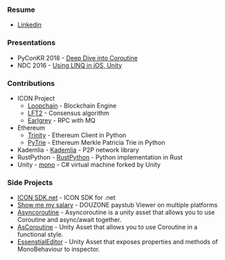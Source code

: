 ### Resume
- [Linkedin](https://linkedin.com/in/daehee-kim)


### Presentations
- PyConKR 2018 - [Deep Dive into Coroutine](https://archive.pycon.kr/2018/program/42)
- NDC 2016 - [Using LINQ in iOS, Unity](http://ndcreplay.nexon.com/NDC2016/sessions/NDC2016_0047.html)

### Contributions
- ICON Project
  - [Loopchain](https://github.com/icon-project/loopchain/graphs/contributors?from=2018-09-09&to=2020-02-10&type=a) - Blockchain Engine
  - [LFT2](https://github.com/icon-project/LFT2/graphs/contributors?from=2019-06-02&to=2020-02-10&type=a) - Consensus algorithm
  - [Earlgrey](https://github.com/icon-project/earlgrey/graphs/contributors) - RPC with MQ
- Ethereum
  - [Trinity](https://github.com/ethereum/trinity/pull/179) - Ethereum Client in Python
  - [PyTrie](https://github.com/ethereum/py-trie/issues?utf8=%E2%9C%93&q=author%3Azsaladin+) - Ethereum Merkle Patricia Trie in Python
- Kademlia - [Kademlia](https://github.com/bmuller/kademlia/pulls?utf8=%E2%9C%93&q=zsaladin) - P2P network library
- RustPython - [RustPython](https://github.com/RustPython/RustPython/pulls?utf8=%E2%9C%93&q=zsaladin) - Python implementation in Rust
- Unity - [mono](https://github.com/Unity-Technologies/mono/pulls?q=is%3Apr+author%3Azsaladin) - C# virtual machine forked by Unity

### Side Projects
- [ICON SDK.net](https://github.com/zsaladin/IconSDK.Net) - ICON SDK for .net
- [Show me my salary](https://github.com/zsaladin/show-me-my-salary) - DOUZONE paystub Viewer on multiple platforms
- [Asyncoroutine](https://github.com/zsaladin/Asyncoroutine) - Asyncoroutine is a unity asset that allows you to use Coroutine and async/await together.
- [AsCoroutine](https://github.com/zsaladin/AsCoroutine) - Unity Asset that allows you to use Coroutine  in a functional style.
- [EssenstialEditor](https://github.com/zsaladin/EssentialEditor) - Unity Asset that exposes properties and methods of MonoBehaviour to inspector.
